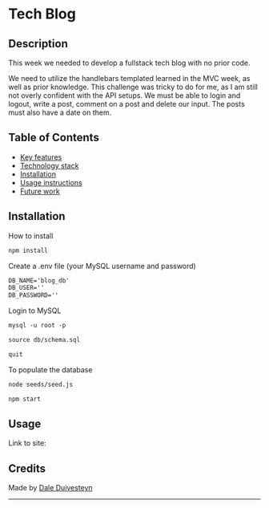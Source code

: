 # Tech Blog

## Description
This week we needed to develop a fullstack tech blog with no prior code.

We need to utilize the handlebars templated learned in the MVC week, as well as prior knowledge.
This challenge was tricky to do for me, as I am still not overly confident with the API setups.
We must be able to login and logout, write a post, comment on a post and delete our input.
The posts must also have a date on them.



## Table of Contents

- [Key features](#key-features)
- [Technology stack](#technology-stack)
- [Installation](#installation)
- [Usage instructions](#usage-instructions)
- [Future work](#future-work)


## Installation

How to install

```md
npm install
```

Create a .env file (your MySQL username and password)

```md
DB_NAME='blog_db'
DB_USER=''
DB_PASSWORD=''
```

Login to MySQL

```md
mysql -u root -p
```

```md
source db/schema.sql
```

```md
quit
```

To populate the database

```md
node seeds/seed.js
```

```md
npm start
```

## Usage
Link to site: 

## Credits

Made by [Dale Duivesteyn](https://github.com/DaleDuiv)

---